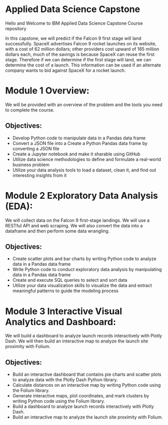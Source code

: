 # Applied Data Science Capstone
Hello and Welcome to IBM Applied Data Science Capstone Course repository

In this capstone, we will predict if the Falcon 9 first stage will land successfully. SpaceX advertises Falcon 9 rocket launches on its website, with a cost of 62 million dollars; other providers cost upward of 165 million dollars each, much of the savings is because SpaceX can reuse the first stage. Therefore if we can determine if the first stage will land, we can determine the cost of a launch. This information can be used if an alternate company wants to bid against SpaceX for a rocket launch.

# Module 1 Overview:
We will be provided with an overview of the problem and the tools you need to complete the course.
## Objectives:
- Develop Python code to manipulate data in a Pandas data frame
- Convert a JSON file into a Create a Python Pandas data frame by converting a JSON file
- Create a Jupyter notebook and make it sharable using GitHub
- Utilize data science methodologies to define and formulate a real-world business problem
- Utilize your data analysis tools to load a dataset, clean it, and find out interesting insights from it

# Module 2 Exploratory Data Analysis (EDA):
We will collect data on the Falcon 9 first-stage landings. We will use a RESTful API and web scraping. We will also convert the data into a dataframe and then perform some data wrangling.
## Objectives:
- Create scatter plots and bar charts by writing Python code to analyze data in a Pandas data frame
- Write Python code to conduct exploratory data analysis by manipulating data in a Pandas data frame
- Create and execute SQL queries to select and sort data
- Utilize your data visualization skills to visualize the data and extract meaningful patterns to guide the modeling process

# Module 3 Interactive Visual Analytics and Dashboard:
We will build a dashboard to analyze launch records interactively with Plotly Dash. We will then build an interactive map to analyze the launch site proximity with Folium.
## Objectives:
- Build an interactive dashboard that contains pie charts and scatter plots to analyze data with the Plotly Dash Python library.
- Calculate distances on an interactive map by writing Python code using the Folium library.
- Generate interactive maps, plot coordinates, and mark clusters by writing Python code using the Folium library.
- Build a dashboard to analyze launch records interactively with Plotly Dash.
- Build an interactive map to analyze the launch site proximity with Folium.
